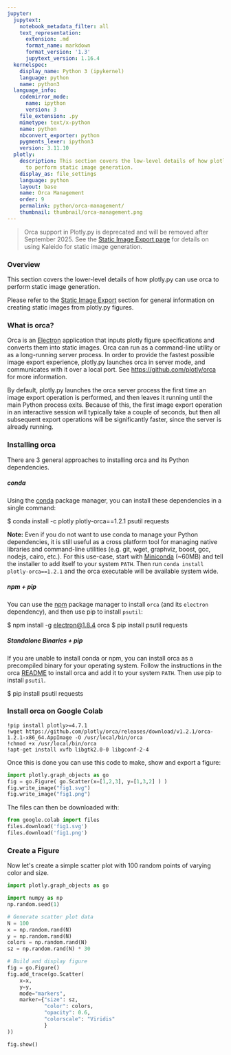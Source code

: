 ```yaml
---
jupyter:
  jupytext:
    notebook_metadata_filter: all
    text_representation:
      extension: .md
      format_name: markdown
      format_version: '1.3'
      jupytext_version: 1.16.4
  kernelspec:
    display_name: Python 3 (ipykernel)
    language: python
    name: python3
  language_info:
    codemirror_mode:
      name: ipython
      version: 3
    file_extension: .py
    mimetype: text/x-python
    name: python
    nbconvert_exporter: python
    pygments_lexer: ipython3
    version: 3.11.10
  plotly:
    description: This section covers the low-level details of how plotly.py uses orca
      to perform static image generation.
    display_as: file_settings
    language: python
    layout: base
    name: Orca Management
    order: 9
    permalink: python/orca-management/
    thumbnail: thumbnail/orca-management.png
---
```


> Orca support in Plotly.py is deprecated and will be removed after September 2025. See the [Static Image Export page](static-image-export.md) for details on using Kaleido for static image generation.

### Overview
This section covers the lower-level details of how plotly.py can use orca to perform static image generation.

Please refer to the [Static Image Export](static-image-export.md) section for general information on creating static images from plotly.py figures.

### What is orca?
Orca is an [Electron](https://electronjs.org/) application that inputs plotly figure specifications and converts them into static images.  Orca can run as a command-line utility or as a long-running server process. In order to provide the fastest possible image export experience, plotly.py launches orca in server mode, and communicates with it over a local port. See https://github.com/plotly/orca for more information.

By default, plotly.py launches the orca server process the first time an image export operation is performed, and then leaves it running until the main Python process exits. Because of this, the first image export operation in an interactive session will typically take a couple of seconds, but then all subsequent export operations will be significantly faster, since the server is already running.

### Installing orca
There are 3 general approaches to installing orca and its Python dependencies.

##### conda
Using the [conda](https://conda.io/docs/) package manager, you can install these dependencies in a single command:
<!-- #raw -->
$ conda install -c plotly plotly-orca==1.2.1 psutil requests
<!-- #endraw -->

**Note:** Even if you do not want to use conda to manage your Python dependencies, it is still useful as a cross platform tool for managing native libraries and command-line utilities (e.g. git, wget, graphviz, boost, gcc, nodejs, cairo, etc.).  For this use-case, start with [Miniconda](https://conda.io/miniconda.html) (~60MB) and tell the installer to add itself to your system `PATH`.  Then run `conda install plotly-orca==1.2.1` and the orca executable will be available system wide.

##### npm + pip
You can use the [npm](https://www.npmjs.com/get-npm) package manager to install `orca` (and its `electron` dependency), and then use pip to install `psutil`:

<!-- #raw -->
$ npm install -g electron@1.8.4 orca
$ pip install psutil requests
<!-- #endraw -->

##### Standalone Binaries + pip
If you are unable to install conda or npm, you can install orca as a precompiled binary for your operating system. Follow the instructions in the orca [README](https://github.com/plotly/orca) to install orca and add it to your system `PATH`. Then use pip to install `psutil`.

<!-- #raw -->
$ pip install psutil requests
<!-- #endraw -->

<!-- #region -->
### Install orca on Google Colab
```
!pip install plotly>=4.7.1
!wget https://github.com/plotly/orca/releases/download/v1.2.1/orca-1.2.1-x86_64.AppImage -O /usr/local/bin/orca
!chmod +x /usr/local/bin/orca
!apt-get install xvfb libgtk2.0-0 libgconf-2-4
```

Once this is done you can use this code to make, show and export a figure:

```python
import plotly.graph_objects as go
fig = go.Figure( go.Scatter(x=[1,2,3], y=[1,3,2] ) )
fig.write_image("fig1.svg")
fig.write_image("fig1.png")
```

The files can then be downloaded with:

```python
from google.colab import files
files.download('fig1.svg')
files.download('fig1.png')
```
<!-- #endregion -->

### Create a Figure
Now let's create a simple scatter plot with 100 random points of varying color and size.

```python
import plotly.graph_objects as go

import numpy as np
np.random.seed(1)

# Generate scatter plot data
N = 100
x = np.random.rand(N)
y = np.random.rand(N)
colors = np.random.rand(N)
sz = np.random.rand(N) * 30

# Build and display figure
fig = go.Figure()
fig.add_trace(go.Scatter(
    x=x,
    y=y,
    mode="markers",
    marker={"size": sz,
            "color": colors,
            "opacity": 0.6,
            "colorscale": "Viridis"
            }
))

fig.show()
```
<div>                        <script type="text/javascript">window.PlotlyConfig = {MathJaxConfig: 'local'};</script>
        <script charset="utf-8" src="https://cdn.plot.ly/plotly-3.1.0.min.js" integrity="sha256-Ei4740bWZhaUTQuD6q9yQlgVCMPBz6CZWhevDYPv93A=" crossorigin="anonymous"></script>                <div id="plotly-div-1" class="plotly-graph-div" style="height:100%; width:100%;"></div>            <script type="text/javascript">                window.PLOTLYENV=window.PLOTLYENV || {};                                if (document.getElementById("plotly-div-1")) {                    Plotly.newPlot(                        "plotly-div-1",                        [{"marker":{"color":{"dtype":"f8","bdata":"qGezv9dn7j8CZdBYGtDhP9wxCLClTO0\u002fR5W027WH5D\u002feKFvq4vXYP7bqVZl4Gt8\u002fGK4Y8IJW4z+C2c6F5ZXhPya9OztHo+0\u002fyDd5qUNm7T\u002fop99cpEXZPx+vI\u002fAL0+4\u002fLFms5S1Exj8knkHRkCvAP1xJFxtGSsE\u002fjAQNbGIu4D8gYdI6mQqWP41j2J\u002fFVe4\u002fpjRW3bp36j+Addp4RcKOP7yur1GZjcY\u002fqEwGlIdA1T8gySsugcTAP9AzIwZZ5+k\u002f4nZAUioQ1j8\u002fGGtJXBXuP33KlTPcn+I\u002f7Uj3QGQf7D8SdRiIEAjrP3zn3E\u002f5+Ow\u002fApNwo61u3T90mWJRrHvhP9HqTh4pjuk\u002fJCADuTdJ0j9OsJlPUGDfPzIjQWHpK+M\u002fgL3s8+jPjz95ot+4zP3iP4ZW\u002fXFawds\u002fdYh0v+XV6T9c1OGJ+CzUP5apQleLkuw\u002fZfMsas594j\u002fsZg9zpY3HP9v4Wl63Nuk\u002fxUoxaMKV4z8QEAQB\u002f5mrP+LOZQh05No\u002fUgCZke665T\u002fpv06OL2XtPwDws8LbWDo\u002ftgclZ5xB7z+YoQlS5BnYP6E6VBg8Ke8\u002fyYqhlNVZ4z9Nhdak54XqP2Vmq2EJZOI\u002f2ghkQTMZ5D\u002fMXJm94UbSP+0\u002fyrZWx+I\u002fa4RMpC0A6D9QWCWUTnfrP25YKB+iKeg\u002fJySaJ3xW5j91xgTE0KnrP54WHTLOptQ\u002fJ5jeDRp35T9Q5+BaHtvcPzj36xlfdNg\u002fFnMvsLtK2j8020Bs17HZP4ajCsEEUNQ\u002fGO8+csPm4z+st1fZK4nbPzgur\u002fliKe8\u002f0x69fouw5T9M5WH0vGrJP7x6FMART9s\u002fQknCgWL51T8huSDQQYbpPyNPvSvyKOw\u002futwg90Xs7D8oBBIuADXlPzq3IZgXS9E\u002fXvFjqsYm0D9isinuUlvrP1GFcNMJ4+A\u002fmo69uE2r6T8sjVVw01HiP7dVLVDndec\u002fmXXGRb6b4D9LyBO8FKvoPwykRKwVNOI\u002fEIJ+zjDO3T+IHxd1ne7VP9Awu\u002fgqdrE\u002frDyl5egv2D94bJ\u002fnX2K0P+V7LeA8c+8\u002fSN1\u002fBBc\u002fxz8="},"colorscale":[[0.0,"#440154"],[0.1111111111111111,"#482878"],[0.2222222222222222,"#3e4989"],[0.3333333333333333,"#31688e"],[0.4444444444444444,"#26828e"],[0.5555555555555556,"#1f9e89"],[0.6666666666666666,"#35b779"],[0.7777777777777778,"#6ece58"],[0.8888888888888888,"#b5de2b"],[1.0,"#fde725"]],"opacity":0.6,"size":{"dtype":"f8","bdata":"bXz+JRNbOEDJMkaXtD86QCrr+YYDpzRAKOIzk7cVMUCWlNXjClETQLtyR\u002fNGAyxAEkuQu9e1JEDIkLQ9OgEbQG06Jbx9xjFA7GoL93a8IkA\u002fscYFOn07QOJmgDYASjtACr5HiqzaHkC4jzlZKZ0KQKlENKzQJxdA5+d\u002f5Jz5LUBhjsi1ids1QEL7lK+7+xhAs+IYRpfDHUCvPTUK14w5QIiNLrJv8yhAK+ZELSSAMkDC0clKOQocQOQrt1DeeAhAZITtU5DzLkA2mSG04qAsQHLNAKoSUhJA8zjNy3inMkDZ9xVq\u002f1EwQFHy6VrGnzNAGivSYXBYEUB754rPu4s2QNR4uX1ZpRpA7zM+eD4pL0Blt67QEo83QFhFPQ3tb+U\u002f\u002fnHyFjV2I0Bojc05CzA6QFUJUqpeVzlABvnARzknMEAvpRcyjf85QLNCQJCCfjxAbBsYRc7KOEAAmLRKm585QGhna2vLsgdAHm72awSKM0DF4RiuAhs1QFgNxkGmTjJAYCnkkgv9N0AJHh+LHJjwPyzIovhuGzdAKrmj96zzNUAW0rRE7ykfQNGcZTor2R5A8HAF6Bb4MkDbh9fdxLckQL0nbBHN5TdABE8dXs7EKkCw1Sv4g3s3QGpBrMPStj1Ak5XCgtADIkAntmSYIykRQPHek30MCjtAduZKEC0\u002fMECaZ1+MAT49QH\u002fvwi0fGTNADx35hEDRPUD71Pji0mEwQKRtEQDnlS9AoEzfXVhAEECnoSeloVclQGR2EqB5K+k\u002fxsCoBFc\u002fE0BhzDBffl42QMCUsh0HL+0\u002fjy\u002fyGhr+JUDCBoW40d45QEPcjM7DxzRARxLUhm+6NEC+A58q7KIWQOOcKlamgypABhaDtYNyMUDjRZMJS7E9QIo\u002fI87\u002fdxhA2H9h0Fq6HUD2iLMG9XUfQMpJdPpSgTZAWumAGiRrK0Aqi8pIfVP7P8xZfjjPgi5AdOzfj2pvGUCowWLVR\u002fU3QN7kqpAC1yFAAOBwGHSA6j9UEpWrj80xQOIPX8qxUDlA2cDFXGjcJkDoE3Rt6X42QGLqRhMiqy5APb5ShoI6MEA="}},"mode":"markers","x":{"dtype":"f8","bdata":"Bjz6D32w2j9R8Lrz5QznPwDAYWaQ+x0\u002f9Aj+t2pZ0z88Bcej5cjCPxDKsIyAo7c\u002f5OE05l\u002fXxz\u002fOo1u9qh3WP+j7e2ejZNk\u002fVJ9il\u002fw94T+KlYE6FdTaPycjGXJR7eU\u002fDGIYx30ryj9KFuu8iRnsP8CsZ0R+C5w\u002fqeWnR3h05T\u002f+WqgzH7XaPwsJuX3J4OE\u002f3KoG\u002fzL4wT9ESHS8Y1vJP18n3RKzn+k\u002fEAY2s\u002f\u002f77j9YDr5IJA\u002fUP5SWEsKBJ+Y\u002f3sd1Q2EL7D\u002fjC1EnnqDsP1gcjBp1xbU\u002fkKZ5Ef3+oz\u002f8qPLQAL3FP+eerk6+Gew\u002fiGT6EkItuT8ujF9lbfPaP7irpfEHp+4\u002fyErKpLAP4T+slCh52yPmP+API3loMdQ\u002fMB0iy9D35T+VcKblQLXqP6C5X4QpupI\u002ftwF\u002fpi4B6D+xfaQCwKTvP8CoMRn58Oc\u002f9q6RW8vy0T+edOO4xkHpP9D\u002fWAIFbbo\u002fIADBm0mq3D\u002f7emLgNhPtPyIaOv+SytI\u002farf0QOlq0j8IlGW4xqTAP4AotIru1JM\u002fst2qSwW55T9QMpFOoRbLP3g1ZGq3\u002ftA\u002fNNSsRO913z8Q5zfkVVKrPz+sdOIrX+I\u002fVPhNfwDIwj8SPgtJl9viP06P7KRrZOY\u002fkAIS0ZYyuj8qeZmv5H\u002faP53k+K2GOOY\u002fXCZTxOmB2j8wtf3wf5OpPxxvLjgQJuE\u002fR1OPRM495T\u002fYayu7+HngPz+EHsgeOu4\u002fC1KIEw\u002fF4j9hxCkiq+jsP0TtKmfFmME\u002fQDBGrs7TwT94pYJBJtbpP5qxToyJc9k\u002f8NBvilMqxT9o7nF5Jq7tP+5skbzLQdY\u002fASWNGqcG6D+wWIEgYDvnP\u002f3EwiILROw\u002fnkuXah\u002f14z8Cb2ptuAfoP+4ZG7ZZVNY\u002fTC3aon9G0T\u002fz2gKTGavsP\u002fD8DJfYZds\u002fAvMLPPjf7j9NEP6p6TrlPyKQS2zu5OM\u002f2LQu+f1fvT\u002fdmkFMN2LuP\u002fSs10Jcy9w\u002f53DE7yqC4j9O1gnT6R7aP6zrNGzmVs4\u002f\u002fxwWK3zo7D\u002fYlzQVlVviPwDuSBeDg2c\u002fopmcsKa\u002f4z8="},"y":{"dtype":"f8","bdata":"0gqhBMDn1D9kOQn0qN3gPz4P1j6jWew\u002fUt\u002fD+4Hd1j9a8Q5PuBLtPzCc3umQ8uM\u002fQKBuonEzkD84p1Mn873tP4aONNrTG+Y\u002fccNHnBHq7z\u002f8QY\u002f3QA\u002fGP1xd4guqjcE\u002fIpDEcNLX7T95dNuZVUzmP9AhXydj5bA\u002fCnII2sAs6D\u002fuktX0wB\u002foP898MsBqie0\u002fh1ATks\u002fE5j\u002fgTYPFONC\u002fP8BkujJ1W5Q\u002fYCW+jQ3Xmj+AdkFBYPycP4xYoiHYg88\u002fpaUnVVmF6z8XUu2kGj7hP1fk3re3sOE\u002fnf8cxerx6j\u002fw1XmH0sm\u002fP\u002fCBuzgl3tE\u002fjb9HOoq+4j\u002fv9Kup7QbvP+areKX18+E\u002fADgQaEYYkz\u002fYtihpyJ7pP5xvetsZ0s0\u002fqqhzRs7T6T+yT2pztdLYP\u002fzqAYcious\u002fgxS2pWvo5z\u002fgqbZRuMzhP1BcymVdd8E\u002fMEzQCYitrj+Qdv1dXRC\u002fP5B1pvqAz6Y\u002fwM0FObyEuz+8e9wpC+TMPwndJETO0OY\u002fDQeeljPp4T\u002fAlDgh87aJP4hkawnobLI\u002fbHlxfe3z7j+UPBkF4S3iPxz6LkGDBco\u002frpM34Rom0D9Tf6Xga83nP4z2BE\u002fVA8k\u002fhgp8CX6a4j\u002fwNzNcZwrvPw299rY4Ges\u002f7GTH1FSzzj+ChqJJ7JnfP5xR7V+t1uM\u002fJ3SS8wKH6j\u002fsSiaMvRHEPyDrV9OjBZM\u002fUBZFofjssT+c0YI+RyDfP\u002fjfDAsNZ+M\u002fkTXS7Qc04j84LkFsqk\u002fUP8v1b1i+ou8\u002fm4mV2EWN4j\u002fU\u002fxGkO1TYP23T3CheoeE\u002fN3Cql8fZ5z+CPtkZW2rlPyTiDilx9NA\u002f0Kp02FH7sD+4rbOhda\u002fXP2cKTFSlJuQ\u002fVNaGYfvmyj8zGabQkhboP4AmaOuICLE\u002fvDDDqACp0D+Js5KkjMDpP9Bt5V50wsg\u002fF2xOqnZ25D\u002f0y1tjGcrgP0lAfuIGmO0\u002foJyYstrZ0D8Q30t30+KwP0VIFw6phec\u002ftH7ysq616D84YKnU0wztPzWMvxa30u0\u002fgHlDbaSSjD\u002fMK6irk\u002f\u002fNP8h8BvelvOM\u002faSeXeVde7j8="},"type":"scatter"}],                        {"template":{"data":{"histogram2dcontour":[{"type":"histogram2dcontour","colorbar":{"outlinewidth":0,"ticks":""},"colorscale":[[0.0,"#0d0887"],[0.1111111111111111,"#46039f"],[0.2222222222222222,"#7201a8"],[0.3333333333333333,"#9c179e"],[0.4444444444444444,"#bd3786"],[0.5555555555555556,"#d8576b"],[0.6666666666666666,"#ed7953"],[0.7777777777777778,"#fb9f3a"],[0.8888888888888888,"#fdca26"],[1.0,"#f0f921"]]}],"choropleth":[{"type":"choropleth","colorbar":{"outlinewidth":0,"ticks":""}}],"histogram2d":[{"type":"histogram2d","colorbar":{"outlinewidth":0,"ticks":""},"colorscale":[[0.0,"#0d0887"],[0.1111111111111111,"#46039f"],[0.2222222222222222,"#7201a8"],[0.3333333333333333,"#9c179e"],[0.4444444444444444,"#bd3786"],[0.5555555555555556,"#d8576b"],[0.6666666666666666,"#ed7953"],[0.7777777777777778,"#fb9f3a"],[0.8888888888888888,"#fdca26"],[1.0,"#f0f921"]]}],"heatmap":[{"type":"heatmap","colorbar":{"outlinewidth":0,"ticks":""},"colorscale":[[0.0,"#0d0887"],[0.1111111111111111,"#46039f"],[0.2222222222222222,"#7201a8"],[0.3333333333333333,"#9c179e"],[0.4444444444444444,"#bd3786"],[0.5555555555555556,"#d8576b"],[0.6666666666666666,"#ed7953"],[0.7777777777777778,"#fb9f3a"],[0.8888888888888888,"#fdca26"],[1.0,"#f0f921"]]}],"contourcarpet":[{"type":"contourcarpet","colorbar":{"outlinewidth":0,"ticks":""}}],"contour":[{"type":"contour","colorbar":{"outlinewidth":0,"ticks":""},"colorscale":[[0.0,"#0d0887"],[0.1111111111111111,"#46039f"],[0.2222222222222222,"#7201a8"],[0.3333333333333333,"#9c179e"],[0.4444444444444444,"#bd3786"],[0.5555555555555556,"#d8576b"],[0.6666666666666666,"#ed7953"],[0.7777777777777778,"#fb9f3a"],[0.8888888888888888,"#fdca26"],[1.0,"#f0f921"]]}],"surface":[{"type":"surface","colorbar":{"outlinewidth":0,"ticks":""},"colorscale":[[0.0,"#0d0887"],[0.1111111111111111,"#46039f"],[0.2222222222222222,"#7201a8"],[0.3333333333333333,"#9c179e"],[0.4444444444444444,"#bd3786"],[0.5555555555555556,"#d8576b"],[0.6666666666666666,"#ed7953"],[0.7777777777777778,"#fb9f3a"],[0.8888888888888888,"#fdca26"],[1.0,"#f0f921"]]}],"mesh3d":[{"type":"mesh3d","colorbar":{"outlinewidth":0,"ticks":""}}],"scatter":[{"fillpattern":{"fillmode":"overlay","size":10,"solidity":0.2},"type":"scatter"}],"parcoords":[{"type":"parcoords","line":{"colorbar":{"outlinewidth":0,"ticks":""}}}],"scatterpolargl":[{"type":"scatterpolargl","marker":{"colorbar":{"outlinewidth":0,"ticks":""}}}],"bar":[{"error_x":{"color":"#2a3f5f"},"error_y":{"color":"#2a3f5f"},"marker":{"line":{"color":"#E5ECF6","width":0.5},"pattern":{"fillmode":"overlay","size":10,"solidity":0.2}},"type":"bar"}],"scattergeo":[{"type":"scattergeo","marker":{"colorbar":{"outlinewidth":0,"ticks":""}}}],"scatterpolar":[{"type":"scatterpolar","marker":{"colorbar":{"outlinewidth":0,"ticks":""}}}],"histogram":[{"marker":{"pattern":{"fillmode":"overlay","size":10,"solidity":0.2}},"type":"histogram"}],"scattergl":[{"type":"scattergl","marker":{"colorbar":{"outlinewidth":0,"ticks":""}}}],"scatter3d":[{"type":"scatter3d","line":{"colorbar":{"outlinewidth":0,"ticks":""}},"marker":{"colorbar":{"outlinewidth":0,"ticks":""}}}],"scattermap":[{"type":"scattermap","marker":{"colorbar":{"outlinewidth":0,"ticks":""}}}],"scattermapbox":[{"type":"scattermapbox","marker":{"colorbar":{"outlinewidth":0,"ticks":""}}}],"scatterternary":[{"type":"scatterternary","marker":{"colorbar":{"outlinewidth":0,"ticks":""}}}],"scattercarpet":[{"type":"scattercarpet","marker":{"colorbar":{"outlinewidth":0,"ticks":""}}}],"carpet":[{"aaxis":{"endlinecolor":"#2a3f5f","gridcolor":"white","linecolor":"white","minorgridcolor":"white","startlinecolor":"#2a3f5f"},"baxis":{"endlinecolor":"#2a3f5f","gridcolor":"white","linecolor":"white","minorgridcolor":"white","startlinecolor":"#2a3f5f"},"type":"carpet"}],"table":[{"cells":{"fill":{"color":"#EBF0F8"},"line":{"color":"white"}},"header":{"fill":{"color":"#C8D4E3"},"line":{"color":"white"}},"type":"table"}],"barpolar":[{"marker":{"line":{"color":"#E5ECF6","width":0.5},"pattern":{"fillmode":"overlay","size":10,"solidity":0.2}},"type":"barpolar"}],"pie":[{"automargin":true,"type":"pie"}]},"layout":{"autotypenumbers":"strict","colorway":["#636efa","#EF553B","#00cc96","#ab63fa","#FFA15A","#19d3f3","#FF6692","#B6E880","#FF97FF","#FECB52"],"font":{"color":"#2a3f5f"},"hovermode":"closest","hoverlabel":{"align":"left"},"paper_bgcolor":"white","plot_bgcolor":"#E5ECF6","polar":{"bgcolor":"#E5ECF6","angularaxis":{"gridcolor":"white","linecolor":"white","ticks":""},"radialaxis":{"gridcolor":"white","linecolor":"white","ticks":""}},"ternary":{"bgcolor":"#E5ECF6","aaxis":{"gridcolor":"white","linecolor":"white","ticks":""},"baxis":{"gridcolor":"white","linecolor":"white","ticks":""},"caxis":{"gridcolor":"white","linecolor":"white","ticks":""}},"coloraxis":{"colorbar":{"outlinewidth":0,"ticks":""}},"colorscale":{"sequential":[[0.0,"#0d0887"],[0.1111111111111111,"#46039f"],[0.2222222222222222,"#7201a8"],[0.3333333333333333,"#9c179e"],[0.4444444444444444,"#bd3786"],[0.5555555555555556,"#d8576b"],[0.6666666666666666,"#ed7953"],[0.7777777777777778,"#fb9f3a"],[0.8888888888888888,"#fdca26"],[1.0,"#f0f921"]],"sequentialminus":[[0.0,"#0d0887"],[0.1111111111111111,"#46039f"],[0.2222222222222222,"#7201a8"],[0.3333333333333333,"#9c179e"],[0.4444444444444444,"#bd3786"],[0.5555555555555556,"#d8576b"],[0.6666666666666666,"#ed7953"],[0.7777777777777778,"#fb9f3a"],[0.8888888888888888,"#fdca26"],[1.0,"#f0f921"]],"diverging":[[0,"#8e0152"],[0.1,"#c51b7d"],[0.2,"#de77ae"],[0.3,"#f1b6da"],[0.4,"#fde0ef"],[0.5,"#f7f7f7"],[0.6,"#e6f5d0"],[0.7,"#b8e186"],[0.8,"#7fbc41"],[0.9,"#4d9221"],[1,"#276419"]]},"xaxis":{"gridcolor":"white","linecolor":"white","ticks":"","title":{"standoff":15},"zerolinecolor":"white","automargin":true,"zerolinewidth":2},"yaxis":{"gridcolor":"white","linecolor":"white","ticks":"","title":{"standoff":15},"zerolinecolor":"white","automargin":true,"zerolinewidth":2},"scene":{"xaxis":{"backgroundcolor":"#E5ECF6","gridcolor":"white","linecolor":"white","showbackground":true,"ticks":"","zerolinecolor":"white","gridwidth":2},"yaxis":{"backgroundcolor":"#E5ECF6","gridcolor":"white","linecolor":"white","showbackground":true,"ticks":"","zerolinecolor":"white","gridwidth":2},"zaxis":{"backgroundcolor":"#E5ECF6","gridcolor":"white","linecolor":"white","showbackground":true,"ticks":"","zerolinecolor":"white","gridwidth":2}},"shapedefaults":{"line":{"color":"#2a3f5f"}},"annotationdefaults":{"arrowcolor":"#2a3f5f","arrowhead":0,"arrowwidth":1},"geo":{"bgcolor":"white","landcolor":"#E5ECF6","subunitcolor":"white","showland":true,"showlakes":true,"lakecolor":"white"},"title":{"x":0.05},"mapbox":{"style":"light"}}}},                        {"responsive": true}                    )                };            </script>        </div>

### config
We can use the `plotly.io.orca.config` object to view the current orca configuration settings.

```python
import plotly.io as pio
pio.orca.config
```

### status
We can use the `plotly.io.orca.status` object to see the current status of the orca server

```python
import plotly.io as pio
pio.orca.status
```

Since no image export operations have been performed yet, the orca server is not yet running.

Let's export this figure as an SVG image, and record the runtime.

```python
%%time
import plotly.io as pio
from IPython.display import SVG, display
img_bytes = pio.to_image(fig, format="svg")
display(SVG(img_bytes))
```

**Error:**
```
Error executing code: invalid syntax (<string>, line 1)
Traceback (most recent call last):
  File "/Users/liamconnors/Documents/plotly.py/bin/run_markdown.py", line 247, in _run_code
    exec(code, exec_globals)
  File "<string>", line 1
    %%time
    ^
SyntaxError: invalid syntax
```

By checking the `status` object again, we see that the orca server is now running

```python
import plotly.io as pio
pio.orca.status
```

Let's perform this same export operation again, now that the server is already running.

```python
%%time
import plotly.io as pio
from IPython.display import SVG, display
img_bytes = pio.to_image(fig, format="svg")
display(SVG(img_bytes))
```

**Error:**
```
Error executing code: invalid syntax (<string>, line 1)
Traceback (most recent call last):
  File "/Users/liamconnors/Documents/plotly.py/bin/run_markdown.py", line 247, in _run_code
    exec(code, exec_globals)
  File "<string>", line 1
    %%time
    ^
SyntaxError: invalid syntax
```

The difference in runtime is dramatic. Starting the server and exporting the first image takes a couple seconds, while exporting an image with a running server is much faster.


### Shutdown the Server
By default, the orca server will continue to run until the main Python process exits.  It can also be manually shut down by calling the `plotly.io.orca.shutdown_server()` function.  Additionally, it is possible to configure the server to shut down automatically after a certain period of inactivity. See the `timeout` configuration parameter below for more information.

Regardless of how the server is shut down, it will start back up automatically the next time an image export operation is performed.

```python
import plotly.io as pio
pio.orca.shutdown_server()
pio.orca.status
```

```python
import plotly.io as pio
img_bytes = pio.to_image(fig, format="svg")
display(SVG(img_bytes))
```

**Error:**
```
Error executing code: name 'display' is not defined
Traceback (most recent call last):
  File "/Users/liamconnors/Documents/plotly.py/bin/run_markdown.py", line 247, in _run_code
    exec(code, exec_globals)
  File "<string>", line 3, in <module>
NameError: name 'display' is not defined
```

```python
import plotly.io as pio
pio.orca.status
```

<!-- #region -->
### Configuring the Executable
By default, plotly.py searches the `PATH` for an executable named `orca` and checks that it is a valid plotly orca executable. If plotly.py is unable to find the executable, you'll get an error message that looks something like this:

```
----------------------------------------------------------------------------
ValueError:
The orca executable is required in order to export figures as static images,
but it could not be found on the system path.

Searched for executable 'orca' on the following path:
    /anaconda3/envs/plotly_env/bin
    /usr/local/bin
    /usr/bin
    /bin
    /usr/sbin
    /sbin

If you haven't installed orca yet, you can do so using conda as follows:

    $ conda install -c plotly plotly-orca==1.2.1

Alternatively, see other installation methods in the orca project README at
https://github.com/plotly/orca.

After installation is complete, no further configuration should be needed.

If you have installed orca, then for some reason plotly.py was unable to
locate it. In this case, set the `plotly.io.orca.config.executable`
property to the full path to your orca executable. For example:

    >>> plotly.io.orca.config.executable = '/path/to/orca'

After updating this executable property, try the export operation again.
If it is successful then you may want to save this configuration so that it
will be applied automatically in future sessions. You can do this as follows:

    >>> plotly.io.orca.config.save()

If you're still having trouble, feel free to ask for help on the forums at
https://community.plotly.com/c/api/python
----------------------------------------------------------------------------
```
If this happens, follow the instructions in the error message and specify the full path to you orca executable using the `plotly.io.orca.config.executable` configuration property.
<!-- #endregion -->

### Other Configuration Settings
In addition to the `executable` property, the `plotly.io.orca.config` object can also be used to configure the following options:

 - **`server_url`**: The URL to an externally running instance of Orca. When this is set, plotly.py will not launch an orca server process and instead use the one provided.
 - **`port`**: The specific port to use to communicate with the orca server, or `None` if the port will be chosen automatically.
 - **`timeout`**: The number of seconds of inactivity required before the orca server is shut down. For example, if timeout is set to 20, then the orca server will shutdown once is has not been used for at least 20 seconds. If timeout is set to `None` (the default), then the server will not be automatically shut down due to inactivity.
 - **`default_width`**: The default pixel width to use on image export.
 - **`default_height`**: The default pixel height to use on image export.
 - **`default_scale`**: The default image scale factor applied on image export.
 - **`default_format`**: The default image format used on export. One of `"png"`, `"jpeg"`, `"webp"`, `"svg"`, `"pdf"`, or `"eps"`.
 - **`mathjax`**: Location of the MathJax bundle needed to render LaTeX characters. Defaults to a CDN location. If fully offline export is required, set this to a local MathJax bundle.
 - **`topojson`**: Location of the topojson files needed to render choropleth traces. Defaults to a CDN location. If fully offline export is required, set this to a local directory containing the [Plotly.js topojson files](https://github.com/plotly/plotly.js/tree/master/dist/topojson).
 - **`mapbox_access_token`**: Mapbox access token required to render `scattermapbox` traces.
 - **`use_xvfb`**: Whether to call orca using [Xvfb](https://www.x.org/releases/X11R7.6/doc/man/man1/Xvfb.1.xhtml) on Linux. Xvfb is needed for orca to work in a Linux environment if an X11 display server is not available.  By default, plotly.py will automatically use Xvfb if it is installed, and no active X11 display server is detected.  This can be set to `True` to force the use of Xvfb, or it can be set to `False` to disable the use of Xvfb.


### Saving Configuration Settings
Configuration options can optionally be saved to the `~/.plotly/` directory by calling the `plotly.io.config.save()` method.  Saved setting will be automatically loaded at the start of future sessions.
